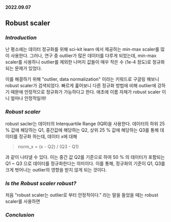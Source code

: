 #### 2022.09.07

## Robust scaler

### _Introduction_

난 평소에는 데이터 정규화를 위해 sci-kit learn 에서 제공하는 min-max scaler를 많이 사용한다. 그러나, 연구 중 outlier가 많은 데이터를 다루게 되었는데, min-max scaler를 사용하니 outlier를 제외한 나머지 값들이 매우 작은 수 (1e-4 정도)로 정규화 되는 문제가 있었다.

이를 해결하기 위해 "outlier, data normalization" 이라는 키워드로 구글링 해보니 robust scaler가 검색되었다. 빠르게 훑어보니 다른 정규화 방법에 비해 outlier에 강하기 때문에 안정적으로 정규화가 가능하다고 한다. 애초에 이름 자체가 robust scaler 이니 얼마나 안정적일까!

### _Robust scaler_

robust sacler는 데이터의 Interquartile Range (IQR)을 사용한다. 데이터의 하위 25 % 값에 해당하는 Q1, 중간값에 해당하는 Q2, 상위 25 % 값에 해당하는 Q3를 통해 데이터를 정규화 하는데, 데이터 x에 대해

> norm_x = (x - Q2) / (Q3 - Q1)

과 같이 나타낼 수 있다. 이는 중간 값 Q2를 기준으로 하여 50 % 의 데이터가 포함되는 Q1 ~ Q3 으로 데이터를 정규화한다는 의미이다. 이를 통해, 정규화의 기준이 Q1, Q3를 크게 벗어나는 outlier의 영향을 받지 않게 되는 것이다.

### _Is the Robust scaler robust?_

처음 "robust scaler는 outlier로 부터 안정적이다." 라는 말을 들었을 때는 robust scaler를 사용하면

### _Conclusion_
